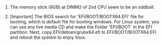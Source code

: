 1. The memory stick (8GB) at DIMM2 of 2nd CPU seem to be an oddball.

2. [Important] The BIOS search for 'EFI/BOOT/BOOTX64.EFI' file for booting, which is default file for booting windows. For Linux system, you can use any live media CD and make the Folder 'EFI/BOOT' in the EFI partition. Next, copy EFI/debian/grubx64.efi to EFI/BOOT/BOOTX64.EFI and reboot the system to enjoy linux.

